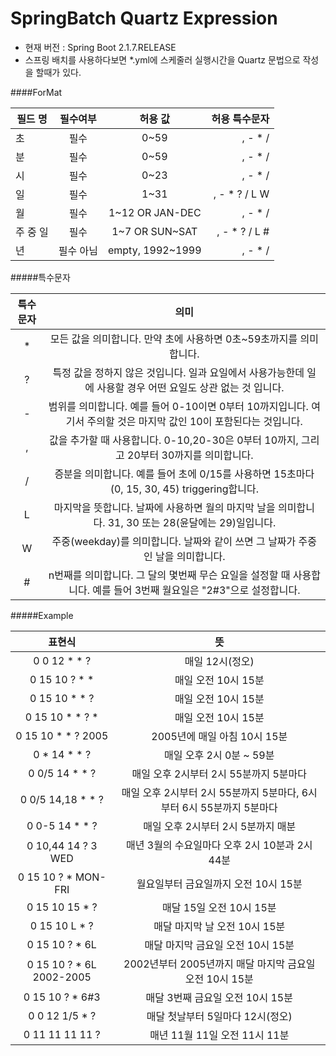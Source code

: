 # SpringBatch Quartz Expression

- 현재 버전 : Spring Boot 2.1.7.RELEASE
- 스프링 배치를 사용하다보면 *.yml에 스케줄러 실행시간을 Quartz 문법으로 작성을 할때가 있다.

####ForMat

| 필드 명 | 필수여부 | 허용 값 | 허용 특수문자 |
|---|:---:|:---:|---:|
| 초 | 필수 | 0~59 | , - * / |
| 분 | 필수 | 0~59 | , - * / |
| 시 | 필수 | 0~23 | , - * / |
| 일 | 필수 | 1~31 | , - * ? / L W |
| 월 | 필수 | 1~12 OR JAN-DEC | , - * / |
| 주 중 일 | 필수 | 1~7 OR SUN~SAT | , - * ? / L # |
| 년 | 필수 아님 | empty, 1992~1999 | 	, - * / |

#####특수문자 

| 특수문자 | 의미 |
|:---:|:---:|
|* | 모든 값을 의미합니다. 만약 초에 사용하면 0초~59초까지를 의미합니다.|
|? | 특정 값을 정하지 않은 것입니다. 일과 요일에서 사용가능한데 일에 사용할 경우 어떤 요일도 상관 없는 것 입니다.|
|- | 범위를 의미합니다. 예를 들어 0-10이면 0부터 10까지입니다. 여기서 주의할 것은 마지막 값인 10이 포함된다는 것입니다.|
|, | 값을 추가할 때 사용합니다. 0-10,20-30은 0부터 10까지, 그리고 20부터 30까지를 의미합니다.|
|/ | 증분을 의미합니다. 예를 들어 초에 0/15를 사용하면 15초마다(0, 15, 30, 45) triggering합니다.|
|L | 마지막을 뜻합니다. 날짜에 사용하면 월의 마지막 날을 의미합니다. 31, 30 또는 28(윤달에는 29)일입니다.|
|W | 주중(weekday)를 의미합니다. 날짜와 같이 쓰면 그 날짜가 주중인 날을 의미합니다.| 
|# | n번째를 의미합니다. 그 달의 몇번째 무슨 요일을 설정할 때 사용합니다. 예를 들어 3번째 월요일은 "2#3"으로 설정합니다.|

#####Example

| 표현식 | 뜻 |
|:---:|:---:|
| 0 0 12 * * ? | 매일 12시(정오)|
|0 15 10 ? * * | 매일 오전 10시 15분|
|0 15 10 * * ? | 매일 오전 10시 15분|
|0 15 10 * * ? * | 매일 오전 10시 15분|
|0 15 10 * * ? 2005 | 2005년에 매일 아침 10시 15분|
|0 * 14 * * ? | 매일 오후 2시 0분 ~ 59분|
|0 0/5 14 * * ? | 매일 오후 2시부터 2시 55분까지 5분마다|
|0 0/5 14,18 * * ? | 매일 오후 2시부터 2시 55분까지 5분마다, 6시부터 6시 55분까지 5분마다|
|0 0-5 14 * * ? | 매일 오후 2시부터 2시 5분까지 매분|
|0 10,44 14 ? 3 WED | 매년 3월의 수요일마다 오후 2시 10분과 2시 44분|
|0 15 10 ? * MON-FRI | 월요일부터 금요일까지 오전 10시 15분|
|0 15 10 15 * ? | 매달 15일 오전 10시 15분|
|0 15 10 L * ? | 매달 마지막 날 오전 10시 15분|
|0 15 10 ? * 6L | 매달 마지막 금요일 오전 10시 15분|
|0 15 10 ? * 6L 2002-2005 | 2002년부터 2005년까지 매달 마지막 금요일 오전 10시 15분|
|0 15 10 ? * 6#3 | 매달 3번째 금요일 오전 10시 15분|
|0 0 12 1/5 * ? | 매달 첫날부터 5일마다 12시(정오)|
|0 11 11 11 11 ? | 매년 11월 11일 오전 11시 11분|
